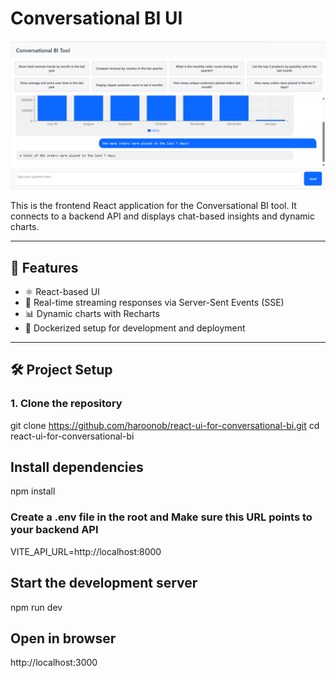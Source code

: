 # Conversational BI UI

![Preview](https://raw.githubusercontent.com/haroonob/react-ui-for-conversational-bi/main/src/assets/mainpage.png)

This is the frontend React application for the Conversational BI tool. It connects to a backend API and displays chat-based insights and dynamic charts.

---

## 🚀 Features

- ⚛️ React-based UI
- 🔁 Real-time streaming responses via Server-Sent Events (SSE)
- 📊 Dynamic charts with Recharts
- 🐳 Dockerized setup for development and deployment

---

## 🛠 Project Setup

### 1. Clone the repository
git clone https://github.com/haroonob/react-ui-for-conversational-bi.git
cd react-ui-for-conversational-bi
## Install dependencies
npm install
### Create a .env file in the root and Make sure this URL points to your backend API
VITE_API_URL=http://localhost:8000 
## Start the development server
npm run dev
## Open in browser
http://localhost:3000
